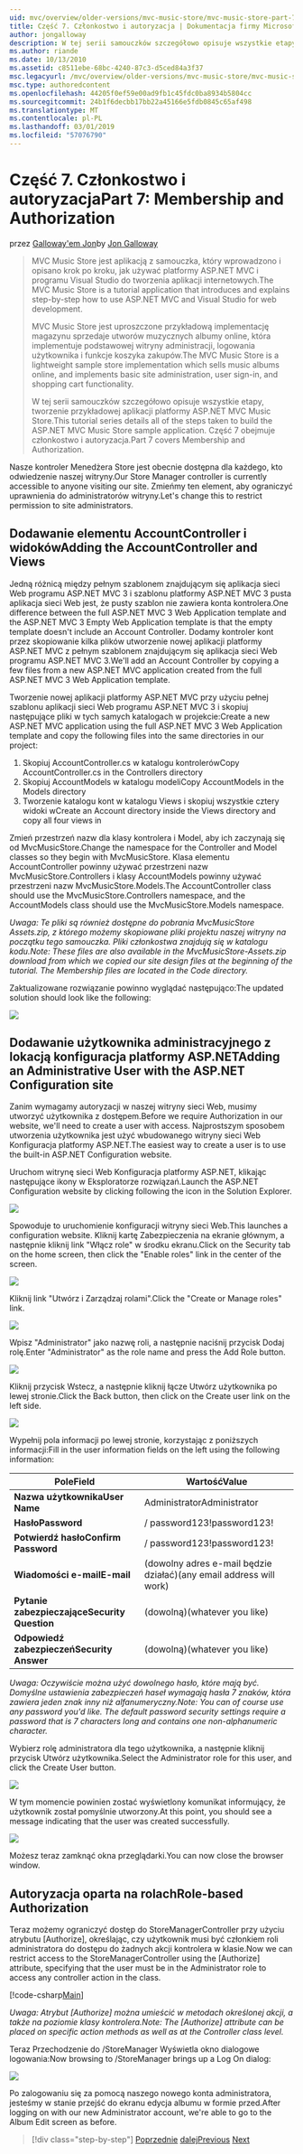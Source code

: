 ```yaml
---
uid: mvc/overview/older-versions/mvc-music-store/mvc-music-store-part-7
title: Część 7. Członkostwo i autoryzacja | Dokumentacja firmy Microsoft
author: jongalloway
description: W tej serii samouczków szczegółowo opisuje wszystkie etapy, tworzenie przykładowej aplikacji platformy ASP.NET MVC Music Store. Część 7 obejmuje członkostwo i autoryzacja.
ms.author: riande
ms.date: 10/13/2010
ms.assetid: c8511ebe-68bc-4240-87c3-d5ced84a3f37
msc.legacyurl: /mvc/overview/older-versions/mvc-music-store/mvc-music-store-part-7
msc.type: authoredcontent
ms.openlocfilehash: 44205f0ef59e00ad9fb1c45fdc0ba8934b5804cc
ms.sourcegitcommit: 24b1f6decbb17bb22a45166e5fdb0845c65af498
ms.translationtype: MT
ms.contentlocale: pl-PL
ms.lasthandoff: 03/01/2019
ms.locfileid: "57076790"
---
```

<a name="part-7-membership-and-authorization"></a><span data-ttu-id="47ba1-104">Część 7. Członkostwo i autoryzacja</span><span class="sxs-lookup"><span data-stu-id="47ba1-104">Part 7: Membership and Authorization</span></span>
====================
<span data-ttu-id="47ba1-105">przez [Galloway'em Jon](https://github.com/jongalloway)</span><span class="sxs-lookup"><span data-stu-id="47ba1-105">by [Jon Galloway](https://github.com/jongalloway)</span></span>

> <span data-ttu-id="47ba1-106">MVC Music Store jest aplikacją z samouczka, który wprowadzono i opisano krok po kroku, jak używać platformy ASP.NET MVC i programu Visual Studio do tworzenia aplikacji internetowych.</span><span class="sxs-lookup"><span data-stu-id="47ba1-106">The MVC Music Store is a tutorial application that introduces and explains step-by-step how to use ASP.NET MVC and Visual Studio for web development.</span></span>  
>   
> <span data-ttu-id="47ba1-107">MVC Music Store jest uproszczone przykładową implementację magazynu sprzedaje utworów muzycznych albumy online, która implementuje podstawowej witryny administracji, logowania użytkownika i funkcje koszyka zakupów.</span><span class="sxs-lookup"><span data-stu-id="47ba1-107">The MVC Music Store is a lightweight sample store implementation which sells music albums online, and implements basic site administration, user sign-in, and shopping cart functionality.</span></span>  
>   
> <span data-ttu-id="47ba1-108">W tej serii samouczków szczegółowo opisuje wszystkie etapy, tworzenie przykładowej aplikacji platformy ASP.NET MVC Music Store.</span><span class="sxs-lookup"><span data-stu-id="47ba1-108">This tutorial series details all of the steps taken to build the ASP.NET MVC Music Store sample application.</span></span> <span data-ttu-id="47ba1-109">Część 7 obejmuje członkostwo i autoryzacja.</span><span class="sxs-lookup"><span data-stu-id="47ba1-109">Part 7 covers Membership and Authorization.</span></span>


<span data-ttu-id="47ba1-110">Nasze kontroler Menedżera Store jest obecnie dostępna dla każdego, kto odwiedzenie naszej witryny.</span><span class="sxs-lookup"><span data-stu-id="47ba1-110">Our Store Manager controller is currently accessible to anyone visiting our site.</span></span> <span data-ttu-id="47ba1-111">Zmieńmy ten element, aby ograniczyć uprawnienia do administratorów witryny.</span><span class="sxs-lookup"><span data-stu-id="47ba1-111">Let's change this to restrict permission to site administrators.</span></span>

## <a name="adding-the-accountcontroller-and-views"></a><span data-ttu-id="47ba1-112">Dodawanie elementu AccountController i widoków</span><span class="sxs-lookup"><span data-stu-id="47ba1-112">Adding the AccountController and Views</span></span>

<span data-ttu-id="47ba1-113">Jedną różnicą między pełnym szablonem znajdującym się aplikacja sieci Web programu ASP.NET MVC 3 i szablonu platformy ASP.NET MVC 3 pusta aplikacja sieci Web jest, że pusty szablon nie zawiera konta kontrolera.</span><span class="sxs-lookup"><span data-stu-id="47ba1-113">One difference between the full ASP.NET MVC 3 Web Application template and the ASP.NET MVC 3 Empty Web Application template is that the empty template doesn't include an Account Controller.</span></span> <span data-ttu-id="47ba1-114">Dodamy kontroler kont przez skopiowanie kilka plików utworzenie nowej aplikacji platformy ASP.NET MVC z pełnym szablonem znajdującym się aplikacja sieci Web programu ASP.NET MVC 3.</span><span class="sxs-lookup"><span data-stu-id="47ba1-114">We'll add an Account Controller by copying a few files from a new ASP.NET MVC application created from the full ASP.NET MVC 3 Web Application template.</span></span>

<span data-ttu-id="47ba1-115">Tworzenie nowej aplikacji platformy ASP.NET MVC przy użyciu pełnej szablonu aplikacji sieci Web programu ASP.NET MVC 3 i skopiuj następujące pliki w tych samych katalogach w projekcie:</span><span class="sxs-lookup"><span data-stu-id="47ba1-115">Create a new ASP.NET MVC application using the full ASP.NET MVC 3 Web Application template and copy the following files into the same directories in our project:</span></span>

1. <span data-ttu-id="47ba1-116">Skopiuj AccountController.cs w katalogu kontrolerów</span><span class="sxs-lookup"><span data-stu-id="47ba1-116">Copy AccountController.cs in the Controllers directory</span></span>
2. <span data-ttu-id="47ba1-117">Skopiuj AccountModels w katalogu modeli</span><span class="sxs-lookup"><span data-stu-id="47ba1-117">Copy AccountModels in the Models directory</span></span>
3. <span data-ttu-id="47ba1-118">Tworzenie katalogu kont w katalogu Views i skopiuj wszystkie cztery widoki w</span><span class="sxs-lookup"><span data-stu-id="47ba1-118">Create an Account directory inside the Views directory and copy all four views in</span></span>

<span data-ttu-id="47ba1-119">Zmień przestrzeń nazw dla klasy kontrolera i Model, aby ich zaczynają się od MvcMusicStore.</span><span class="sxs-lookup"><span data-stu-id="47ba1-119">Change the namespace for the Controller and Model classes so they begin with MvcMusicStore.</span></span> <span data-ttu-id="47ba1-120">Klasa elementu AccountController powinny używać przestrzeni nazw MvcMusicStore.Controllers i klasy AccountModels powinny używać przestrzeni nazw MvcMusicStore.Models.</span><span class="sxs-lookup"><span data-stu-id="47ba1-120">The AccountController class should use the MvcMusicStore.Controllers namespace, and the AccountModels class should use the MvcMusicStore.Models namespace.</span></span>

<span data-ttu-id="47ba1-121">*Uwaga: Te pliki są również dostępne do pobrania MvcMusicStore Assets.zip, z którego możemy skopiowane pliki projektu naszej witryny na początku tego samouczka. Pliki członkostwa znajdują się w katalogu kodu.*</span><span class="sxs-lookup"><span data-stu-id="47ba1-121">*Note: These files are also available in the MvcMusicStore-Assets.zip download from which we copied our site design files at the beginning of the tutorial. The Membership files are located in the Code directory.*</span></span>

<span data-ttu-id="47ba1-122">Zaktualizowane rozwiązanie powinno wyglądać następująco:</span><span class="sxs-lookup"><span data-stu-id="47ba1-122">The updated solution should look like the following:</span></span>

![](mvc-music-store-part-7/_static/image1.png)

## <a name="adding-an-administrative-user-with-the-aspnet-configuration-site"></a><span data-ttu-id="47ba1-123">Dodawanie użytkownika administracyjnego z lokacją konfiguracja platformy ASP.NET</span><span class="sxs-lookup"><span data-stu-id="47ba1-123">Adding an Administrative User with the ASP.NET Configuration site</span></span>

<span data-ttu-id="47ba1-124">Zanim wymagamy autoryzacji w naszej witryny sieci Web, musimy utworzyć użytkownika z dostępem.</span><span class="sxs-lookup"><span data-stu-id="47ba1-124">Before we require Authorization in our website, we'll need to create a user with access.</span></span> <span data-ttu-id="47ba1-125">Najprostszym sposobem utworzenia użytkownika jest użyć wbudowanego witryny sieci Web Konfiguracja platformy ASP.NET.</span><span class="sxs-lookup"><span data-stu-id="47ba1-125">The easiest way to create a user is to use the built-in ASP.NET Configuration website.</span></span>

<span data-ttu-id="47ba1-126">Uruchom witrynę sieci Web Konfiguracja platformy ASP.NET, klikając następujące ikony w Eksploratorze rozwiązań.</span><span class="sxs-lookup"><span data-stu-id="47ba1-126">Launch the ASP.NET Configuration website by clicking following the icon in the Solution Explorer.</span></span>

![](mvc-music-store-part-7/_static/image2.png)

<span data-ttu-id="47ba1-127">Spowoduje to uruchomienie konfiguracji witryny sieci Web.</span><span class="sxs-lookup"><span data-stu-id="47ba1-127">This launches a configuration website.</span></span> <span data-ttu-id="47ba1-128">Kliknij kartę Zabezpieczenia na ekranie głównym, a następnie kliknij link "Włącz role" w środku ekranu.</span><span class="sxs-lookup"><span data-stu-id="47ba1-128">Click on the Security tab on the home screen, then click the "Enable roles" link in the center of the screen.</span></span>

![](mvc-music-store-part-7/_static/image3.png)

<span data-ttu-id="47ba1-129">Kliknij link "Utwórz i Zarządzaj rolami".</span><span class="sxs-lookup"><span data-stu-id="47ba1-129">Click the "Create or Manage roles" link.</span></span>

![](mvc-music-store-part-7/_static/image4.png)

<span data-ttu-id="47ba1-130">Wpisz "Administrator" jako nazwę roli, a następnie naciśnij przycisk Dodaj rolę.</span><span class="sxs-lookup"><span data-stu-id="47ba1-130">Enter "Administrator" as the role name and press the Add Role button.</span></span>

![](mvc-music-store-part-7/_static/image5.png)

<span data-ttu-id="47ba1-131">Kliknij przycisk Wstecz, a następnie kliknij łącze Utwórz użytkownika po lewej stronie.</span><span class="sxs-lookup"><span data-stu-id="47ba1-131">Click the Back button, then click on the Create user link on the left side.</span></span>

![](mvc-music-store-part-7/_static/image6.png)

<span data-ttu-id="47ba1-132">Wypełnij pola informacji po lewej stronie, korzystając z poniższych informacji:</span><span class="sxs-lookup"><span data-stu-id="47ba1-132">Fill in the user information fields on the left using the following information:</span></span>

| <span data-ttu-id="47ba1-133">**Pole**</span><span class="sxs-lookup"><span data-stu-id="47ba1-133">**Field**</span></span> | <span data-ttu-id="47ba1-134">**Wartość**</span><span class="sxs-lookup"><span data-stu-id="47ba1-134">**Value**</span></span> |
| --- | --- |
| <span data-ttu-id="47ba1-135">**Nazwa użytkownika**</span><span class="sxs-lookup"><span data-stu-id="47ba1-135">**User Name**</span></span> | <span data-ttu-id="47ba1-136">Administrator</span><span class="sxs-lookup"><span data-stu-id="47ba1-136">Administrator</span></span> |
| <span data-ttu-id="47ba1-137">**Hasło**</span><span class="sxs-lookup"><span data-stu-id="47ba1-137">**Password**</span></span> | <span data-ttu-id="47ba1-138">/ password123!</span><span class="sxs-lookup"><span data-stu-id="47ba1-138">password123!</span></span> |
| <span data-ttu-id="47ba1-139">**Potwierdź hasło**</span><span class="sxs-lookup"><span data-stu-id="47ba1-139">**Confirm Password**</span></span> | <span data-ttu-id="47ba1-140">/ password123!</span><span class="sxs-lookup"><span data-stu-id="47ba1-140">password123!</span></span> |
| <span data-ttu-id="47ba1-141">**Wiadomości e-mail**</span><span class="sxs-lookup"><span data-stu-id="47ba1-141">**E-mail**</span></span> | <span data-ttu-id="47ba1-142">(dowolny adres e-mail będzie działać)</span><span class="sxs-lookup"><span data-stu-id="47ba1-142">(any email address will work)</span></span> |
| <span data-ttu-id="47ba1-143">**Pytanie zabezpieczające**</span><span class="sxs-lookup"><span data-stu-id="47ba1-143">**Security Question**</span></span> | <span data-ttu-id="47ba1-144">(dowolną)</span><span class="sxs-lookup"><span data-stu-id="47ba1-144">(whatever you like)</span></span> |
| <span data-ttu-id="47ba1-145">**Odpowiedź zabezpieczeń**</span><span class="sxs-lookup"><span data-stu-id="47ba1-145">**Security Answer**</span></span> | <span data-ttu-id="47ba1-146">(dowolną)</span><span class="sxs-lookup"><span data-stu-id="47ba1-146">(whatever you like)</span></span> |

<span data-ttu-id="47ba1-147">*Uwaga: Oczywiście można użyć dowolnego hasło, które mają być. Domyślne ustawienia zabezpieczeń haseł wymagają hasła 7 znaków, która zawiera jeden znak inny niż alfanumeryczny.*</span><span class="sxs-lookup"><span data-stu-id="47ba1-147">*Note: You can of course use any password you'd like. The default password security settings require a password that is 7 characters long and contains one non-alphanumeric character.*</span></span>

<span data-ttu-id="47ba1-148">Wybierz rolę administratora dla tego użytkownika, a następnie kliknij przycisk Utwórz użytkownika.</span><span class="sxs-lookup"><span data-stu-id="47ba1-148">Select the Administrator role for this user, and click the Create User button.</span></span>

![](mvc-music-store-part-7/_static/image7.png)

<span data-ttu-id="47ba1-149">W tym momencie powinien zostać wyświetlony komunikat informujący, że użytkownik został pomyślnie utworzony.</span><span class="sxs-lookup"><span data-stu-id="47ba1-149">At this point, you should see a message indicating that the user was created successfully.</span></span>

![](mvc-music-store-part-7/_static/image8.png)

<span data-ttu-id="47ba1-150">Możesz teraz zamknąć okna przeglądarki.</span><span class="sxs-lookup"><span data-stu-id="47ba1-150">You can now close the browser window.</span></span>

## <a name="role-based-authorization"></a><span data-ttu-id="47ba1-151">Autoryzacja oparta na rolach</span><span class="sxs-lookup"><span data-stu-id="47ba1-151">Role-based Authorization</span></span>

<span data-ttu-id="47ba1-152">Teraz możemy ograniczyć dostęp do StoreManagerController przy użyciu atrybutu [Authorize], określając, czy użytkownik musi być członkiem roli administratora do dostępu do żadnych akcji kontrolera w klasie.</span><span class="sxs-lookup"><span data-stu-id="47ba1-152">Now we can restrict access to the StoreManagerController using the [Authorize] attribute, specifying that the user must be in the Administrator role to access any controller action in the class.</span></span>

[!code-csharp[Main](mvc-music-store-part-7/samples/sample1.cs)]

<span data-ttu-id="47ba1-153">*Uwaga: Atrybut [Authorize] można umieścić w metodach określonej akcji, a także na poziomie klasy kontrolera.*</span><span class="sxs-lookup"><span data-stu-id="47ba1-153">*Note: The [Authorize] attribute can be placed on specific action methods as well as at the Controller class level.*</span></span>

<span data-ttu-id="47ba1-154">Teraz Przechodzenie do /StoreManager Wyświetla okno dialogowe logowania:</span><span class="sxs-lookup"><span data-stu-id="47ba1-154">Now browsing to /StoreManager brings up a Log On dialog:</span></span>

![](mvc-music-store-part-7/_static/image9.png)

<span data-ttu-id="47ba1-155">Po zalogowaniu się za pomocą naszego nowego konta administratora, jesteśmy w stanie przejść do ekranu edycja albumu w formie przed.</span><span class="sxs-lookup"><span data-stu-id="47ba1-155">After logging on with our new Administrator account, we're able to go to the Album Edit screen as before.</span></span>

> [!div class="step-by-step"]
> <span data-ttu-id="47ba1-156">[Poprzednie](mvc-music-store-part-6.md)
> [dalej](mvc-music-store-part-8.md)</span><span class="sxs-lookup"><span data-stu-id="47ba1-156">[Previous](mvc-music-store-part-6.md)
[Next](mvc-music-store-part-8.md)</span></span>
